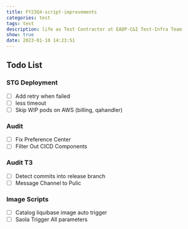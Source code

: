 ```yaml
---
title: FY23Q4-script-improvements
categories: test
tags: test
description: life as Test Contractor at EADP-C&I Test-Infra Team
show: true
date: 2023-01-10 14:23:51
---
```

## Todo List

### STG Deployment

- [ ] Add retry when failed
- [ ] less timeout
- [ ] Skip WIP pods on AWS (billing, qahandler)

### Audit

- [ ] Fix Preference Center
- [ ] Filter Out CICD Components

### Audit T3

- [ ] Detect commits into release branch
- [ ] Message Channel to Pulic

### Image Scripts

- [ ] Catalog liquibase image auto trigger
- [ ] Saola Trigger All parameters
